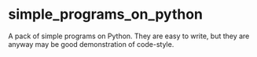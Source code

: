 # simple_programs_on_python
A pack of simple programs on Python. They are easy to write, but they are anyway may be good demonstration of code-style.
